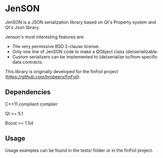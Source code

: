 JenSON
======

JenSON is a JSON serialization library based on Qt's Property system and Qt's Json library.

Jenson's most interesting features are:
  - The very permissive BSD 2-clause license.
  - Only one line of JenSON code to make a QObject class (de)serializable.
  - Custom serializers can be implemented to (de)serialize to/from specific data contracts.

This library is originally developed for the finFoil project (https://github.com/hrobeers/finFoil).


## Dependencies

C++11 compliant compiler

Qt >= 5.1

Boost >= 1.54


## Usage

Usage examples can be found in the tests/ folder or in the finFoil project.
